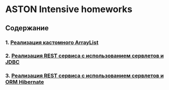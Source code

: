 # ASTON Intensive homeworks
## Содержание
### 1. [Реализация кастомного ArrayList](./custom_arraylist)
### 2. [Реализация REST сервиса с использованием сервлетов и JDBC](./servlet_rest)
### 3. [Реализация REST сервиса с использованием сервлетов и ORM Hibernate](./servlet_rest_hibernate)